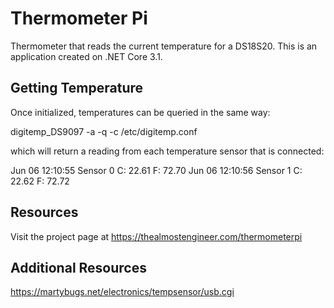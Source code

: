 # Thermometer Pi

Thermometer that reads the current temperature for a DS18S20. This is an application created on .NET Core 3.1.

## Getting Temperature

Once initialized, temperatures can be queried in the same way:

  digitemp_DS9097 -a -q -c /etc/digitemp.conf

which will return a reading from each temperature sensor that is connected:

  Jun 06 12:10:55 Sensor 0 C: 22.61 F: 72.70
  Jun 06 12:10:56 Sensor 1 C: 22.62 F: 72.72

## Resources

Visit the project page at https://thealmostengineer.com/thermometerpi

## Additional Resources

https://martybugs.net/electronics/tempsensor/usb.cgi
